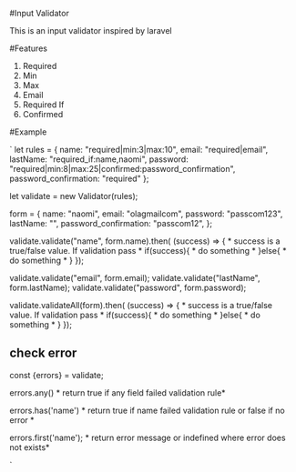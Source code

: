 #Input Validator

This is an input validator inspired by laravel

#Features

1. Required
2. Min
3. Max
4. Email
5. Required If
6. Confirmed 

#Example

`
let rules = {
    name: "required|min:3|max:10",
    email: "required|email",
    lastName: "required_if:name,naomi",
    password: "required|min:8|max:25|confirmed:password_confirmation",
    password_confirmation: "required"
};

let validate = new Validator(rules);

form = {
    name: "naomi",
    email: "olagmailcom",
    password: "passcom123",
    lastName: "",
    password_confirmation: "passcom12",
};

validate.validate("name", form.name).then( (success) => {
    * success is a true/false value. If validation pass *
    if(success){
        * do something *
    }else{
        * do something *
    }
});

validate.validate("email", form.email);
validate.validate("lastName", form.lastName);
validate.validate("password", form.password);


validate.validateAll(form).then( (success) => {
    * success is a true/false value. If validation pass *
    if(success){
        * do something *
    }else{
        * do something *
    }
});


## check error
const {errors} = validate;

errors.any() * return true if any field failed validation rule*

errors.has('name') * return true if name failed validation rule or false if no error *

errors.first('name'); * return error message or indefined where error does not exists*

`